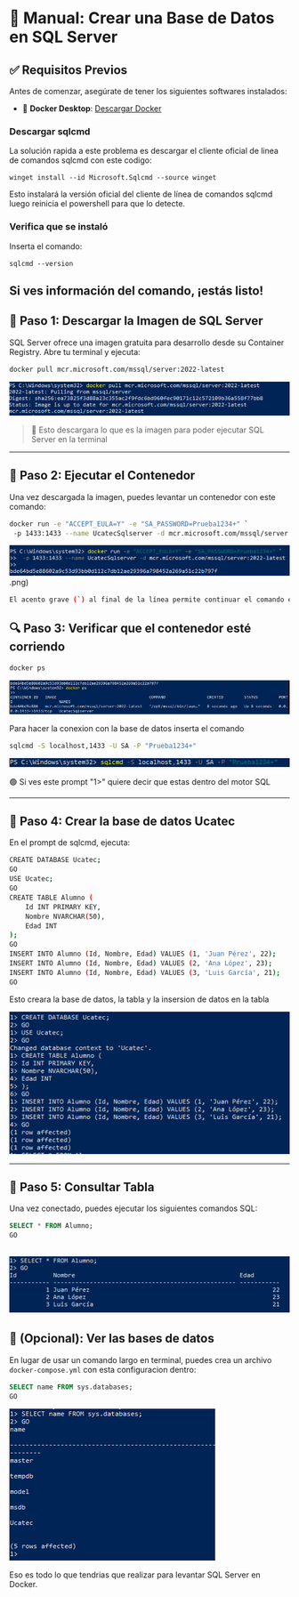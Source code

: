 
# 📘 Manual: Crear una Base de Datos en SQL Server

## ✅ Requisitos Previos

Antes de comenzar, asegúrate de tener los siguientes softwares instalados:

- 🔧 **Docker Desktop**: [Descargar Docker](https://www.docker.com/products/docker-desktop)

### Descargar sqlcmd
La solución rapida a este problema es descargar el cliente oficial de linea de comandos sqlcmd con este codigo:
```
winget install --id Microsoft.Sqlcmd --source winget
```
Esto instalará la versión oficial del cliente de línea de comandos sqlcmd luego reinicia el powershell para que lo detecte.

### Verifica que se instaló
Inserta el comando:
```
sqlcmd --version
```
Si ves información del comando, ¡estás listo!
---

## 🐳 Paso 1: Descargar la Imagen de SQL Server

SQL Server ofrece una imagen gratuita para desarrollo desde su Container Registry. Abre tu terminal y ejecuta:

```bash
docker pull mcr.microsoft.com/mssql/server:2022-latest
```
![Terminal descarga de imagen de docker](./imagenes/img1.png)

> 🔐 Esto descargara lo que es la imagen para poder ejecutar SQL Server en la terminal

---

## 🚀 Paso 2: Ejecutar el Contenedor

Una vez descargada la imagen, puedes levantar un contenedor con este comando:

```bash
docker run -e "ACCEPT_EULA=Y" -e "SA_PASSWORD=Prueba1234+" `
 -p 1433:1433 --name UcatecSqlserver -d mcr.microsoft.com/mssql/server:2022-latest
```
![Terminal descarga de imagen de docker](./imagenes/img2.png).png)
```bash
El acento grave (`) al final de la línea permite continuar el comando en otra línea en PowerShell. Si prefieres, puedes poner todo en una sola línea sin el acento.
```


## 🔍 Paso 3: Verificar que el contenedor esté corriendo

```bash
docker ps
```
![Terminal descarga de imagen de docker](./imagenes/img3.png)

Para hacer la conexion con la base de datos inserta el comando

```bash
sqlcmd -S localhost,1433 -U SA -P "Prueba1234+"
```
![Terminal descarga de imagen de docker](./imagenes/img4.png)

🟢 Si ves este prompt "1>" quiere decir que estas dentro del motor SQL

---

## 🧩 Paso 4: Crear la base de datos Ucatec

En el prompt de sqlcmd, ejecuta:
```bash
CREATE DATABASE Ucatec;
GO
USE Ucatec;
GO
CREATE TABLE Alumno (
    Id INT PRIMARY KEY,
    Nombre NVARCHAR(50),
    Edad INT
);
GO
INSERT INTO Alumno (Id, Nombre, Edad) VALUES (1, 'Juan Pérez', 22);
INSERT INTO Alumno (Id, Nombre, Edad) VALUES (2, 'Ana López', 23);
INSERT INTO Alumno (Id, Nombre, Edad) VALUES (3, 'Luis García', 21);
GO
```
Esto creara la base de datos, la tabla y la insersion de datos en la tabla


![Terminal descarga de imagen de docker](./imagenes/img5.png)

---

## 🧾 Paso 5: Consultar Tabla

Una vez conectado, puedes ejecutar los siguientes comandos SQL:

```sql
SELECT * FROM Alumno;
GO
```

![Terminal descarga de imagen de docker](./imagenes/img6.png)
---

## 📄 (Opcional): Ver las bases de datos

En lugar de usar un comando largo en terminal, puedes crea un archivo `docker-compose.yml` con esta configuracion dentro:

```sql
SELECT name FROM sys.databases;
GO
```
![Terminal descarga de imagen de docker](./imagenes/img7.png)

Eso es todo lo que tendrias que realizar para levantar SQL Server en Docker.
